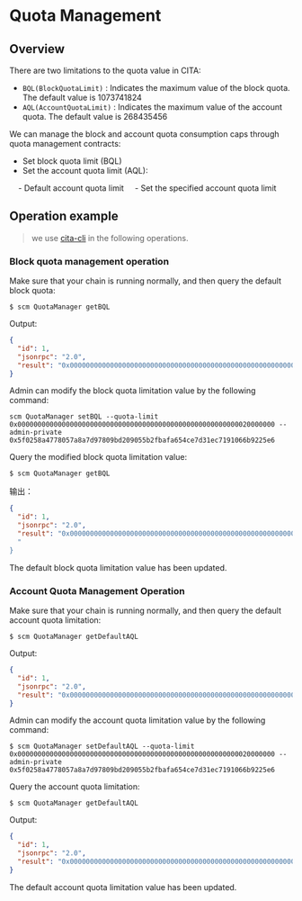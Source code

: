 # Quota Management

## Overview

There are two limitations to the quota value in CITA:

* `BQL(BlockQuotaLimit)` : Indicates the maximum value of the block quota. The default value is 1073741824
* `AQL(AccountQuotaLimit)` : Indicates the maximum value of the account quota. The default value is 268435456

We can manage the block and account quota consumption caps through quota management contracts:

* Set block quota limit (BQL)
* Set the account quota limit (AQL):

    - Default account quota limit     - Set the specified account quota limit

## Operation example

> we use [cita-cli](https://github.com/cryptape/cita-cli) in the following operations.

### Block quota management operation

Make sure that your chain is running normally, and then query the default block quota:

```shell
$ scm QuotaManager getBQL
```

Output:

```json
{
  "id": 1,
  "jsonrpc": "2.0",
  "result": "0x0000000000000000000000000000000000000000000000000000000040000000"
}
```

Admin can modify the block quota limitation value by the following command:

```shell
scm QuotaManager setBQL --quota-limit 0x0000000000000000000000000000000000000000000000000000000020000000 --admin-private 0x5f0258a4778057a8a7d97809bd209055b2fbafa654ce7d31ec7191066b9225e6
```

Query the modified block quota limitation value:

```shell
$ scm QuotaManager getBQL
```

输出：

```json
{
  "id": 1,
  "jsonrpc": "2.0",
  "result": "0x0000000000000000000000000000000000000000000000000000000020000000"
  "
}
```

The default block quota limitation value has been updated.

### Account Quota Management Operation

Make sure that your chain is running normally, and then query the default account quota limitation:

```shell
$ scm QuotaManager getDefaultAQL
```

Output:

```json
{
  "id": 1,
  "jsonrpc": "2.0",
  "result": "0x0000000000000000000000000000000000000000000000000000000010000000"
}
```

Admin can modify the account quota limitation value by the following command:

```shell
$ scm QuotaManager setDefaultAQL --quota-limit 0x0000000000000000000000000000000000000000000000000000000020000000 --admin-private 0x5f0258a4778057a8a7d97809bd209055b2fbafa654ce7d31ec7191066b9225e6
```

Query the account quota limitation:

```shell
$ scm QuotaManager getDefaultAQL
```

Output:

```json
{
  "id": 1,
  "jsonrpc": "2.0",
  "result": "0x0000000000000000000000000000000000000000000000000000000020000000"
}
```

The default account quota limitation value has been updated.